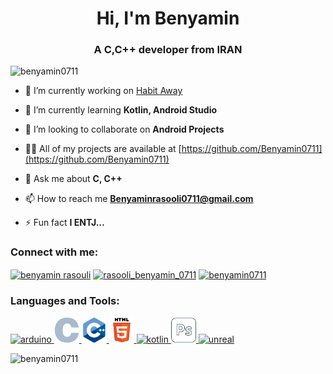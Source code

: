 <h1 align="center">Hi, I'm Benyamin</h1>
<h3 align="center">A C,C++ developer from IRAN</h3>

<p align="left"> <img src="https://komarev.com/ghpvc/?username=benyamin0711&label=Profile%20views&color=0e75b6&style=flat" alt="benyamin0711" /> </p>

- 🔭 I’m currently working on [Habit Away](https://github.com/Benyamin0711/HabitAway)

- 🌱 I’m currently learning **Kotlin, Android Studio**

- 👯 I’m looking to collaborate on **Android Projects**

- 👨‍💻 All of my projects are available at [https://github.com/Benyamin0711](https://github.com/Benyamin0711)

- 💬 Ask me about **C, C++**

- 📫 How to reach me **Benyaminrasooli0711@gmail.com**

- ⚡ Fun fact **I ENTJ...**

<h3 align="left">Connect with me:</h3>
<p align="left">
<a href="https://linkedin.com/in/benyamin rasouli" target="blank"><img align="center" src="https://raw.githubusercontent.com/rahuldkjain/github-profile-readme-generator/master/src/images/icons/Social/linked-in-alt.svg" alt="benyamin rasouli" height="30" width="40" /></a>
<a href="https://instagram.com/rasooli_benyamin_0711" target="blank"><img align="center" src="https://raw.githubusercontent.com/rahuldkjain/github-profile-readme-generator/master/src/images/icons/Social/instagram.svg" alt="rasooli_benyamin_0711" height="30" width="40" /></a>
<a href="https://www.youtube.com/c/benyamin0711" target="blank"><img align="center" src="https://raw.githubusercontent.com/rahuldkjain/github-profile-readme-generator/master/src/images/icons/Social/youtube.svg" alt="benyamin0711" height="30" width="40" /></a>
</p>

<h3 align="left">Languages and Tools:</h3>
<p align="left"> <a href="https://www.arduino.cc/" target="_blank" rel="noreferrer"> <img src="https://cdn.worldvectorlogo.com/logos/arduino-1.svg" alt="arduino" width="40" height="40"/> </a> <a href="https://www.cprogramming.com/" target="_blank" rel="noreferrer"> <img src="https://raw.githubusercontent.com/devicons/devicon/master/icons/c/c-original.svg" alt="c" width="40" height="40"/> </a> <a href="https://www.w3schools.com/cpp/" target="_blank" rel="noreferrer"> <img src="https://raw.githubusercontent.com/devicons/devicon/master/icons/cplusplus/cplusplus-original.svg" alt="cplusplus" width="40" height="40"/> </a> <a href="https://www.w3.org/html/" target="_blank" rel="noreferrer"> <img src="https://raw.githubusercontent.com/devicons/devicon/master/icons/html5/html5-original-wordmark.svg" alt="html5" width="40" height="40"/> </a> <a href="https://kotlinlang.org" target="_blank" rel="noreferrer"> <img src="https://www.vectorlogo.zone/logos/kotlinlang/kotlinlang-icon.svg" alt="kotlin" width="40" height="40"/> </a> <a href="https://www.photoshop.com/en" target="_blank" rel="noreferrer"> <img src="https://raw.githubusercontent.com/devicons/devicon/master/icons/photoshop/photoshop-line.svg" alt="photoshop" width="40" height="40"/> </a> <a href="https://unrealengine.com/" target="_blank" rel="noreferrer"> <img src="https://raw.githubusercontent.com/kenangundogan/fontisto/036b7eca71aab1bef8e6a0518f7329f13ed62f6b/icons/svg/brand/unreal-engine.svg" alt="unreal" width="40" height="40"/> </a> </p>

<p><img align="left" src="https://github-readme-stats.vercel.app/api/top-langs?username=benyamin0711&show_icons=true&locale=en&layout=compact" alt="benyamin0711" /></p>


